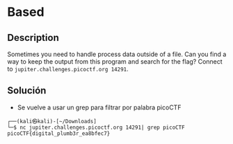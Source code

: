 # Based

## Description
Sometimes you need to handle process data outside of a file. Can you find a way to keep the output from this program and search for the flag? Connect to `jupiter.challenges.picoctf.org 14291`.

## Solución
- Se vuelve a usar un grep para filtrar por palabra picoCTF

```
┌──(kali㉿kali)-[~/Downloads]
└─$ nc jupiter.challenges.picoctf.org 14291| grep picoCTF
picoCTF{digital_plumb3r_ea8bfec7}

```

